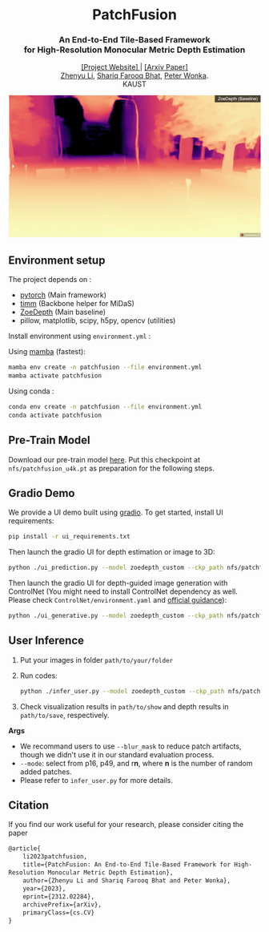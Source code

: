 <div align="center">
<h1>PatchFusion </h1>
<h3>An End-to-End Tile-Based Framework <br> for High-Resolution Monocular Metric Depth Estimation</h3>

<a href="https://zhyever.github.io/patchfusion/">[Project Website] </a> | <a href="">[Arxiv Paper] </a>
<br><a href="https://zhyever.github.io/">Zhenyu Li</a>, <a href="https://shariqfarooq123.github.io/">Shariq Farooq Bhat</a>, <a href="https://peterwonka.net/">Peter Wonka</a>. 
<br>KAUST

<center>
<img src='examples/showcase_2.gif'>
</center>

</div>

## **Environment setup**
The project depends on :
- [pytorch](https://pytorch.org/) (Main framework)
- [timm](https://timm.fast.ai/)  (Backbone helper for MiDaS)
- [ZoeDepth](https://github.com/isl-org/ZoeDepth) (Main baseline)
- pillow, matplotlib, scipy, h5py, opencv (utilities)

Install environment using `environment.yml` : 

Using [mamba](https://github.com/mamba-org/mamba) (fastest):
```bash
mamba env create -n patchfusion --file environment.yml
mamba activate patchfusion
```
Using conda : 

```bash
conda env create -n patchfusion --file environment.yml
conda activate patchfusion
```

## **Pre-Train Model**
Download our pre-train model [here](https://drive.google.com/file/d/13M_qLOVSANDT1ss59Iebzjj3d0ZeVCi4/view?usp=sharing). Put this checkpoint at ``nfs/patchfusion_u4k.pt`` as preparation for the following steps.

## **Gradio Demo**
We provide a UI demo built using [gradio](https://gradio.app/). To get started, install UI requirements:
```bash
pip install -r ui_requirements.txt
```
Then launch the gradio UI for depth estimation or image to 3D:
```bash
python ./ui_prediction.py --model zoedepth_custom --ckp_path nfs/patchfusion_u4k.pt --model_cfg_path ./zoedepth/models/zoedepth_custom/configs/config_zoedepth_patchfusion.json
```

Then launch the gradio UI for depth-guided image generation with ControlNet (You might need to install ControlNet dependency as well. Please check ``ControlNet/environment.yaml`` and [official guidance](https://github.com/lllyasviel/ControlNet/tree/main)):
```bash
python ./ui_generative.py --model zoedepth_custom --ckp_path nfs/patchfusion_u4k.pt --model_cfg_path ./zoedepth/models/zoedepth_custom/configs/config_zoedepth_patchfusion.json
```

## **User Inference**

1. Put your images in folder ``path/to/your/folder``

2. Run codes:
    ```bash
    python ./infer_user.py --model zoedepth_custom --ckp_path nfs/patchfusion_u4k.pt --model_cfg_path ./zoedepth/models/zoedepth_custom/configs/config_zoedepth_patchfusion.json --rgb_dir path/to/your/folder --show --show_path path/to/show --save --save_path path/to/save --mode r128 --boundary 0 --blur_mask
    ```

3. Check visualization results in ``path/to/show`` and depth results in ``path/to/save``, respectively.

**Args**
- We recommand users to use ``--blur_mask`` to reduce patch artifacts, though we didn't use it in our standard evaluation process.
- ``--mode``: select from p16, p49, and r**n**, where **n** is the number of random added patches.
- Please refer to ``infer_user.py`` for more details.

## Citation
If you find our work useful for your research, please consider citing the paper
```
@article{
    li2023patchfusion,
    title={PatchFusion: An End-to-End Tile-Based Framework for High-Resolution Monocular Metric Depth Estimation}, 
    author={Zhenyu Li and Shariq Farooq Bhat and Peter Wonka},
    year={2023},
    eprint={2312.02284},
    archivePrefix={arXiv},
    primaryClass={cs.CV}
}
```